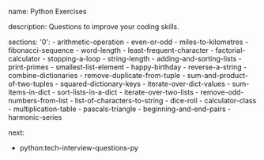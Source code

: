 name: Python Exercises

description: Questions to improve your coding skills.

sections:
  '0':
    - arithmetic-operation
    - even-or-odd
    - miles-to-kilometres
    - fibonacci-sequence
    - word-length
    - least-frequent-character
    - factorial-calculator
    - stopping-a-loop
    - string-length
    - adding-and-sorting-lists
    - print-primes
    - smallest-list-element
    - happy-birthday
    - reverse-a-string
    - combine-dictionaries
    - remove-duplicate-from-tuple
    - sum-and-product-of-two-tuples
    - squared-dictionary-keys
    - iterate-over-dict-values
    - sum-items-in-dict
    - sort-lists-in-a-dict
    - iterate-over-two-lists
    - remove-odd-numbers-from-list
    - list-of-characters-to-string
    - dice-roll
    - calculator-class
    - multiplication-table
    - pascals-triangle
    - beginning-and-end-pairs
    - harmonic-series

next:
  - python:tech-interview-questions-py
